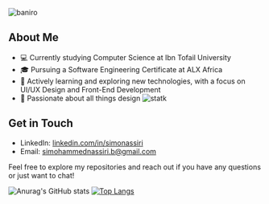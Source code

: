 ![baniro](https://github.com/user-attachments/assets/07438181-cf7b-46f2-8a32-201f07a5e9c5)

## About Me
- 💻 Currently studying Computer Science at Ibn Tofail University
- 🎓 Pursuing a Software Engineering Certificate at ALX Africa
- 🌱 Actively learning and exploring new technologies, with a focus on UI/UX Design and Front-End Development
- 🎨 Passionate about all things design
 ![statk](https://github.com/user-attachments/assets/3ca85d91-a2e7-4972-a8f4-3cd789de842a)

## Get in Touch
- LinkedIn: [linkedin.com/in/simonassiri](https://www.linkedin.com/in/simonassiri)
- Email: [simohammednassiri.b@gmail.com](simohammednassiri.b@gmail.com)

Feel free to explore my repositories and reach out if you have any questions or just want to chat!

![Anurag's GitHub stats](https://github-readme-stats.vercel.app/api?username=puncharm255&show_icons=true&theme=graywhite)
[![Top Langs](https://github-readme-stats.vercel.app/api/top-langs/?username=puncharm255&layout=compact)](https://github.com/anuraghazra/github-readme-stats)

